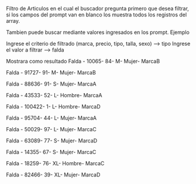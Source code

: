 Filtro de Articulos en el cual el buscador pregunta primero que desea filtrar, si los campos del prompt van en blanco los muestra todos los registros del array. 

Tambien puede buscar mediante valores ingresados en los prompt. Ejemplo

Ingrese el criterio de filtrado (marca, precio, tipo, talla, sexo) --> tipo
Ingrese el valor a filtrar  -->  falda

Mostrara como resultado
Falda - 10065- 84- M- Mujer- MarcaB

Falda - 91727- 91- M- Mujer- MarcaB

Falda - 88636- 91- S- Mujer- MarcaA

Falda - 43533- 52- L- Hombre- MarcaA

Falda - 100422- 1- L- Hombre- MarcaD

Falda - 95704- 44- L- Mujer- MarcaA

Falda - 50029- 97- L- Mujer- MarcaC

Falda - 63089- 77- S- Mujer- MarcaD

Falda - 14355- 67- S- Mujer- MarcaC

Falda - 18259- 76- XL- Hombre- MarcaC

Falda - 82466- 39- XL- Mujer- MarcaD
